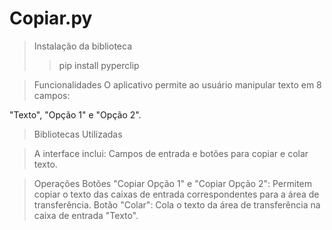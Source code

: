 # Copiar.py

> Instalação da biblioteca
>> pip install pyperclip

> Funcionalidades
O aplicativo permite ao usuário manipular texto em 8 campos: 

"Texto", "Opção 1" e "Opção 2".
> Bibliotecas Utilizadas

> A interface inclui:
Campos de entrada e botões para copiar e colar texto.

> Operações
Botões "Copiar Opção 1" e "Copiar Opção 2": Permitem copiar o texto das caixas de entrada correspondentes para a área de transferência.
Botão "Colar": Cola o texto da área de transferência na caixa de entrada "Texto".
